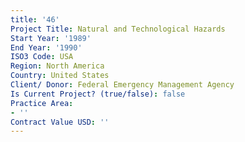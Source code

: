 ```yaml
---
title: '46'
Project Title: Natural and Technological Hazards
Start Year: '1989'
End Year: '1990'
ISO3 Code: USA
Region: North America
Country: United States
Client/ Donor: Federal Emergency Management Agency
Is Current Project? (true/false): false
Practice Area:
- ''
Contract Value USD: ''
---
```


